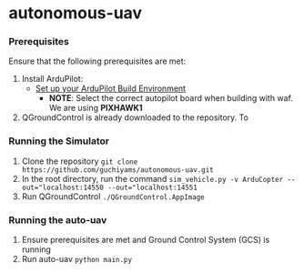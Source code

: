 # autonomous-uav

### Prerequisites
Ensure that the following prerequisites are met:
1. Install ArduPilot:
    - [Set up your ArduPilot Build Environment](https://ardupilot.org/dev/docs/building-setup-linux.html#building-setup-linux)
      - **NOTE**: Select the correct autopilot board when building with waf. We are using **PIXHAWK1**
2. QGroundControl is already downloaded to the repository. To 

### Running the Simulator
1. Clone the repository
`git clone https://github.com/guchiyams/autonomous-uav.git`
2. In the root directory, run the command
`sim_vehicle.py -v ArduCopter --out="localhost:14550 --out="localhost:14551`
3. Run QGroundControl
`./QGroundControl.AppImage`

### Running the auto-uav
1. Ensure prerequisites are met and Ground Control System (GCS) is running
2. Run auto-uav
`python main.py`
